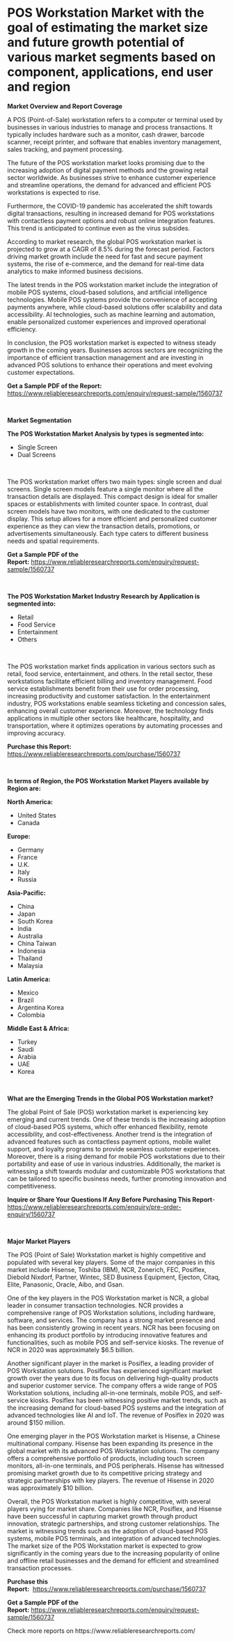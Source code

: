 <p><h1>POS Workstation Market with the goal of estimating the market size and future growth potential of various market segments based on component, applications, end user and region</h1></p><p><strong>Market Overview and Report Coverage</strong></p>
<p><p>A POS (Point-of-Sale) workstation refers to a computer or terminal used by businesses in various industries to manage and process transactions. It typically includes hardware such as a monitor, cash drawer, barcode scanner, receipt printer, and software that enables inventory management, sales tracking, and payment processing.</p><p>The future of the POS workstation market looks promising due to the increasing adoption of digital payment methods and the growing retail sector worldwide. As businesses strive to enhance customer experience and streamline operations, the demand for advanced and efficient POS workstations is expected to rise.</p><p>Furthermore, the COVID-19 pandemic has accelerated the shift towards digital transactions, resulting in increased demand for POS workstations with contactless payment options and robust online integration features. This trend is anticipated to continue even as the virus subsides.</p><p>According to market research, the global POS workstation market is projected to grow at a CAGR of 8.5% during the forecast period. Factors driving market growth include the need for fast and secure payment systems, the rise of e-commerce, and the demand for real-time data analytics to make informed business decisions.</p><p>The latest trends in the POS workstation market include the integration of mobile POS systems, cloud-based solutions, and artificial intelligence technologies. Mobile POS systems provide the convenience of accepting payments anywhere, while cloud-based solutions offer scalability and data accessibility. AI technologies, such as machine learning and automation, enable personalized customer experiences and improved operational efficiency.</p><p>In conclusion, the POS workstation market is expected to witness steady growth in the coming years. Businesses across sectors are recognizing the importance of efficient transaction management and are investing in advanced POS solutions to enhance their operations and meet evolving customer expectations.</p></p>
<p><strong>Get a Sample PDF of the Report:</strong> <a href="https://www.reliableresearchreports.com/enquiry/request-sample/1560737">https://www.reliableresearchreports.com/enquiry/request-sample/1560737</a></p>
<p>&nbsp;</p>
<p><strong>Market Segmentation</strong></p>
<p><strong>The POS Workstation Market Analysis by types is segmented into:</strong></p>
<p><ul><li>Single Screen</li><li>Dual Screens</li></ul></p>
<p>&nbsp;</p>
<p><p>The POS workstation market offers two main types: single screen and dual screens. Single screen models feature a single monitor where all the transaction details are displayed. This compact design is ideal for smaller spaces or establishments with limited counter space. In contrast, dual screen models have two monitors, with one dedicated to the customer display. This setup allows for a more efficient and personalized customer experience as they can view the transaction details, promotions, or advertisements simultaneously. Each type caters to different business needs and spatial requirements.</p></p>
<p><strong>Get a Sample PDF of the Report:</strong>&nbsp;<a href="https://www.reliableresearchreports.com/enquiry/request-sample/1560737">https://www.reliableresearchreports.com/enquiry/request-sample/1560737</a></p>
<p>&nbsp;</p>
<p><strong>The POS Workstation Market Industry Research by Application is segmented into:</strong></p>
<p><ul><li>Retail</li><li>Food Service</li><li>Entertainment</li><li>Others</li></ul></p>
<p>&nbsp;</p>
<p><p>The POS workstation market finds application in various sectors such as retail, food service, entertainment, and others. In the retail sector, these workstations facilitate efficient billing and inventory management. Food service establishments benefit from their use for order processing, increasing productivity and customer satisfaction. In the entertainment industry, POS workstations enable seamless ticketing and concession sales, enhancing overall customer experience. Moreover, the technology finds applications in multiple other sectors like healthcare, hospitality, and transportation, where it optimizes operations by automating processes and improving accuracy.</p></p>
<p><strong>Purchase this Report:</strong>&nbsp; <a href="https://www.reliableresearchreports.com/purchase/1560737">https://www.reliableresearchreports.com/purchase/1560737</a></p>
<p>&nbsp;</p>
<p><strong>In terms of Region, the POS Workstation Market Players available by Region are:</strong></p>
<p>
    <p> <strong> North America: </strong>
        <ul>
            <li>United States</li>
            <li>Canada</li>
        </ul>
        </p> 
    <p> <strong> Europe: </strong>
        <ul>
            <li>Germany</li>
            <li>France</li>
            <li>U.K.</li>
            <li>Italy</li>
            <li>Russia</li>
        </ul>
        </p> 
    <p> <strong> Asia-Pacific: </strong>
        <ul>
            <li>China</li>
            <li>Japan</li>
            <li>South Korea</li>
            <li>India</li>
            <li>Australia</li>
            <li>China Taiwan</li>
            <li>Indonesia</li>
            <li>Thailand</li>
            <li>Malaysia</li>
        </ul>
        </p> 
    <p> <strong> Latin America: </strong>
        <ul>
            <li>Mexico</li>
            <li>Brazil</li>
            <li>Argentina Korea</li>
            <li>Colombia</li>
        </ul>
        </p> 
    <p> <strong> Middle East & Africa: </strong>
        <ul>
            <li>Turkey</li>
            <li>Saudi</li>
            <li>Arabia</li>
            <li>UAE</li>
            <li>Korea</li>
        </ul>
    </p>
    </p>
<p>&nbsp;</p>
<p><strong>What are the Emerging Trends in the Global POS Workstation market?</strong></p>
<p><p>The global Point of Sale (POS) workstation market is experiencing key emerging and current trends. One of these trends is the increasing adoption of cloud-based POS systems, which offer enhanced flexibility, remote accessibility, and cost-effectiveness. Another trend is the integration of advanced features such as contactless payment options, mobile wallet support, and loyalty programs to provide seamless customer experiences. Moreover, there is a rising demand for mobile POS workstations due to their portability and ease of use in various industries. Additionally, the market is witnessing a shift towards modular and customizable POS workstations that can be tailored to specific business needs, further promoting innovation and competitiveness.</p></p>
<p><strong>Inquire or Share Your Questions If Any Before Purchasing This Report</strong>- <a href="https://www.reliableresearchreports.com/enquiry/pre-order-enquiry/1560737">https://www.reliableresearchreports.com/enquiry/pre-order-enquiry/1560737</a></p>
<p>&nbsp;</p>
<p><strong>Major Market Players</strong></p>
<p><p>The POS (Point of Sale) Workstation market is highly competitive and populated with several key players. Some of the major companies in this market include Hisense, Toshiba (IBM), NCR, Zonerich, FEC, Posiflex, Diebold Nixdorf, Partner, Wintec, SED Business Equipment, Ejecton, Citaq, Elite, Panasonic, Oracle, Aibo, and Gsan.</p><p>One of the key players in the POS Workstation market is NCR, a global leader in consumer transaction technologies. NCR provides a comprehensive range of POS Workstation solutions, including hardware, software, and services. The company has a strong market presence and has been consistently growing in recent years. NCR has been focusing on enhancing its product portfolio by introducing innovative features and functionalities, such as mobile POS and self-service kiosks. The revenue of NCR in 2020 was approximately $6.5 billion.</p><p>Another significant player in the market is Posiflex, a leading provider of POS Workstation solutions. Posiflex has experienced significant market growth over the years due to its focus on delivering high-quality products and superior customer service. The company offers a wide range of POS Workstation solutions, including all-in-one terminals, mobile POS, and self-service kiosks. Posiflex has been witnessing positive market trends, such as the increasing demand for cloud-based POS systems and the integration of advanced technologies like AI and IoT. The revenue of Posiflex in 2020 was around $150 million.</p><p>One emerging player in the POS Workstation market is Hisense, a Chinese multinational company. Hisense has been expanding its presence in the global market with its advanced POS Workstation solutions. The company offers a comprehensive portfolio of products, including touch screen monitors, all-in-one terminals, and POS peripherals. Hisense has witnessed promising market growth due to its competitive pricing strategy and strategic partnerships with key players. The revenue of Hisense in 2020 was approximately $10 billion.</p><p>Overall, the POS Workstation market is highly competitive, with several players vying for market share. Companies like NCR, Posiflex, and Hisense have been successful in capturing market growth through product innovation, strategic partnerships, and strong customer relationships. The market is witnessing trends such as the adoption of cloud-based POS systems, mobile POS terminals, and integration of advanced technologies. The market size of the POS Workstation market is expected to grow significantly in the coming years due to the increasing popularity of online and offline retail businesses and the demand for efficient and streamlined transaction processes.</p></p>
<p><strong>Purchase this Report:</strong>&nbsp;&nbsp;<a href="https://www.reliableresearchreports.com/purchase/1560737">https://www.reliableresearchreports.com/purchase/1560737</a></p>
<p></p>
<p><strong>Get a Sample PDF of the Report:</strong>&nbsp;<a href="https://www.reliableresearchreports.com/enquiry/request-sample/1560737">https://www.reliableresearchreports.com/enquiry/request-sample/1560737</a></p>
<p>Check more reports on https://www.reliableresearchreports.com/</p>